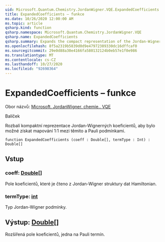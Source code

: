 ```yaml
---
uid: Microsoft.Quantum.Chemistry.JordanWigner.VQE.ExpandedCoefficients
title: ExpandedCoefficients – funkce
ms.date: 10/26/2020 12:00:00 AM
ms.topic: article
qsharp.kind: function
qsharp.namespace: Microsoft.Quantum.Chemistry.JordanWigner.VQE
qsharp.name: ExpandedCoefficients
qsharp.summary: Expands the compact representation of the Jordan-Wigner coefficients in order to obtain a one-to-one mapping between these and Pauli terms.
ms.openlocfilehash: 8f5a2319b5839d0d9e47972389330dc16dffcaf0
ms.sourcegitcommit: 29e0d88a30e4166fa580132124b0eb57e1f0e986
ms.translationtype: MT
ms.contentlocale: cs-CZ
ms.lasthandoff: 10/27/2020
ms.locfileid: "92698364"
---
```

# <a name="expandedcoefficients-function"></a>ExpandedCoefficients – funkce

Obor názvů: [Microsoft. JordanWigner. chemie.. VQE](xref:Microsoft.Quantum.Chemistry.JordanWigner.VQE)

Balíček [](https://nuget.org/packages/)


Rozbalí kompaktní reprezentace Jordan-Wignerných koeficientů, aby bylo možné získat mapování 1:1 mezi těmito a Pauli podmínkami.

```qsharp
function ExpandedCoefficients (coeff : Double[], termType : Int) : Double[]
```


## <a name="input"></a>Vstup

### <a name="coeff--double"></a>coeff: [Double](xref:microsoft.quantum.lang-ref.double)[]

Pole koeficientů, které je čteno z Jordan-Wigner struktury dat Hamiltonian.


### <a name="termtype--int"></a>termType: [int](xref:microsoft.quantum.lang-ref.int)

Typ Jordan-Wigner podmínky.



## <a name="output--double"></a>Výstup: [Double](xref:microsoft.quantum.lang-ref.double)[]

Rozšířená pole koeficientů, jedna na Pauli termín.